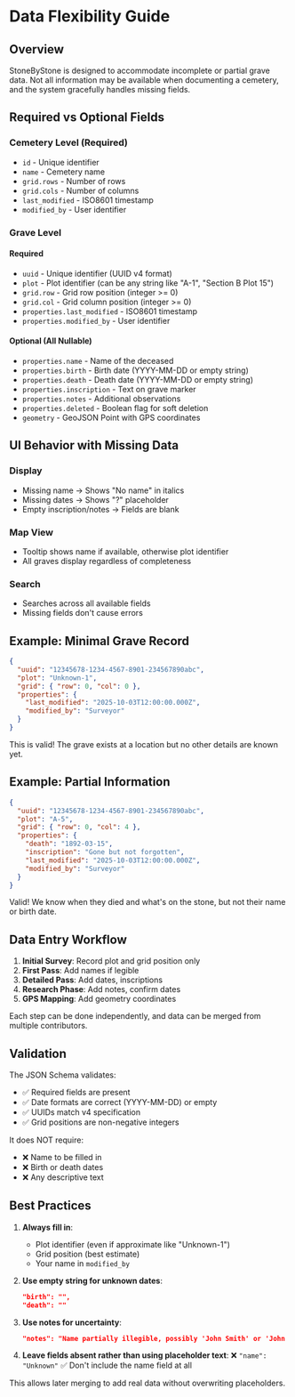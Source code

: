 # Data Flexibility Guide

## Overview

StoneByStone is designed to accommodate incomplete or partial grave data. Not all information may be available when documenting a cemetery, and the system gracefully handles missing fields.

## Required vs Optional Fields

### Cemetery Level (Required)
- `id` - Unique identifier
- `name` - Cemetery name
- `grid.rows` - Number of rows
- `grid.cols` - Number of columns
- `last_modified` - ISO8601 timestamp
- `modified_by` - User identifier

### Grave Level

#### Required
- `uuid` - Unique identifier (UUID v4 format)
- `plot` - Plot identifier (can be any string like "A-1", "Section B Plot 15")
- `grid.row` - Grid row position (integer >= 0)
- `grid.col` - Grid column position (integer >= 0)
- `properties.last_modified` - ISO8601 timestamp
- `properties.modified_by` - User identifier

#### Optional (All Nullable)
- `properties.name` - Name of the deceased
- `properties.birth` - Birth date (YYYY-MM-DD or empty string)
- `properties.death` - Death date (YYYY-MM-DD or empty string)
- `properties.inscription` - Text on grave marker
- `properties.notes` - Additional observations
- `properties.deleted` - Boolean flag for soft deletion
- `geometry` - GeoJSON Point with GPS coordinates

## UI Behavior with Missing Data

### Display
- Missing name → Shows "No name" in italics
- Missing dates → Shows "?" placeholder
- Empty inscription/notes → Fields are blank

### Map View
- Tooltip shows name if available, otherwise plot identifier
- All graves display regardless of completeness

### Search
- Searches across all available fields
- Missing fields don't cause errors

## Example: Minimal Grave Record

```json
{
  "uuid": "12345678-1234-4567-8901-234567890abc",
  "plot": "Unknown-1",
  "grid": { "row": 0, "col": 0 },
  "properties": {
    "last_modified": "2025-10-03T12:00:00.000Z",
    "modified_by": "Surveyor"
  }
}
```

This is valid! The grave exists at a location but no other details are known yet.

## Example: Partial Information

```json
{
  "uuid": "12345678-1234-4567-8901-234567890abc",
  "plot": "A-5",
  "grid": { "row": 0, "col": 4 },
  "properties": {
    "death": "1892-03-15",
    "inscription": "Gone but not forgotten",
    "last_modified": "2025-10-03T12:00:00.000Z",
    "modified_by": "Surveyor"
  }
}
```

Valid! We know when they died and what's on the stone, but not their name or birth date.

## Data Entry Workflow

1. **Initial Survey**: Record plot and grid position only
2. **First Pass**: Add names if legible
3. **Detailed Pass**: Add dates, inscriptions
4. **Research Phase**: Add notes, confirm dates
5. **GPS Mapping**: Add geometry coordinates

Each step can be done independently, and data can be merged from multiple contributors.

## Validation

The JSON Schema validates:
- ✅ Required fields are present
- ✅ Date formats are correct (YYYY-MM-DD) or empty
- ✅ UUIDs match v4 specification
- ✅ Grid positions are non-negative integers

It does NOT require:
- ❌ Name to be filled in
- ❌ Birth or death dates
- ❌ Any descriptive text

## Best Practices

1. **Always fill in**:
   - Plot identifier (even if approximate like "Unknown-1")
   - Grid position (best estimate)
   - Your name in `modified_by`

2. **Use empty string for unknown dates**:
   ```json
   "birth": "",
   "death": ""
   ```

3. **Use notes for uncertainty**:
   ```json
   "notes": "Name partially illegible, possibly 'John Smith' or 'John Smythe'"
   ```

4. **Leave fields absent rather than using placeholder text**:
   ❌ `"name": "Unknown"`
   ✅ Don't include the name field at all

This allows later merging to add real data without overwriting placeholders.
